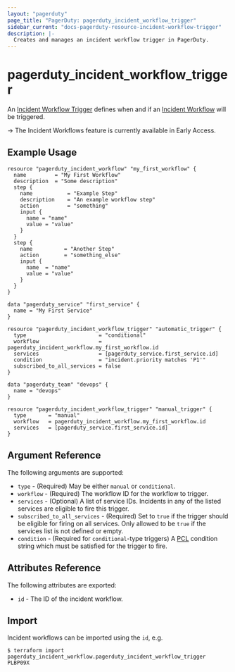 ```yaml
---
layout: "pagerduty"
page_title: "PagerDuty: pagerduty_incident_workflow_trigger"
sidebar_current: "docs-pagerduty-resource-incident-workflow-trigger"
description: |-
  Creates and manages an incident workflow trigger in PagerDuty.
---
```


# pagerduty\_incident\_workflow\_trigger

An [Incident Workflow Trigger](https://support.pagerduty.com/docs/incident-workflows#triggers) defines when and if an [Incident Workflow](https://support.pagerduty.com/docs/incident-workflows) will be triggered.

-> The Incident Workflows feature is currently available in Early Access.

## Example Usage

```hcl
resource "pagerduty_incident_workflow" "my_first_workflow" {
  name         = "My First Workflow"
  description  = "Some description"
  step {
    name           = "Example Step"
    description    = "An example workflow step"
    action         = "something"
    input {
      name = "name"
      value = "value"
    }
  }
  step {
    name          = "Another Step"
    action        = "something_else"
    input {
      name  = "name"
      value = "value"
    }
  }
}

data "pagerduty_service" "first_service" {
  name = "My First Service"
}

resource "pagerduty_incident_workflow_trigger" "automatic_trigger" {
  type                       = "conditional"
  workflow                   = pagerduty_incident_workflow.my_first_workflow.id
  services                   = [pagerduty_service.first_service.id]
  condition                  = "incident.priority matches 'P1'"
  subscribed_to_all_services = false
}

data "pagerduty_team" "devops" {
  name = "devops"
}

resource "pagerduty_incident_workflow_trigger" "manual_trigger" {
  type       = "manual"
  workflow   = pagerduty_incident_workflow.my_first_workflow.id
  services   = [pagerduty_service.first_service.id]
}

```

## Argument Reference

The following arguments are supported:

* `type` - (Required) May be either `manual` or `conditional`.
* `workflow` - (Required) The workflow ID for the workflow to trigger.
* `services` - (Optional) A list of service IDs. Incidents in any of the listed services are eligible to fire this trigger.
* `subscribed_to_all_services` - (Required) Set to `true` if the trigger should be eligible for firing on all services. Only allowed to be `true` if the services list is not defined or empty.
* `condition` - (Required for `conditional`-type triggers) A [PCL](https://developer.pagerduty.com/docs/ZG9jOjM1NTE0MDc0-pcl-overview) condition string which must be satisfied for the trigger to fire.

## Attributes Reference

The following attributes are exported:

* `id` - The ID of the incident workflow.

## Import

Incident workflows can be imported using the `id`, e.g.

```
$ terraform import pagerduty_incident_workflow.pagerduty_incident_workflow_trigger PLBP09X
```

